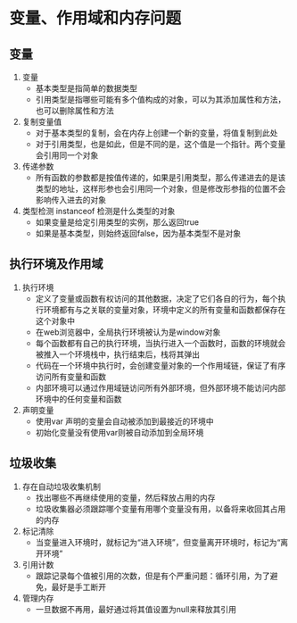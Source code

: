 # 变量、作用域和内存问题
## 变量
1. 变量
    - 基本类型是指简单的数据类型
    - 引用类型是指哪些可能有多个值构成的对象，可以为其添加属性和方法，也可以删除属性和方法
2. 复制变量值
    - 对于基本类型的复制，会在内存上创建一个新的变量，将值复制到此处
    - 对于引用类型，也是如此，但是不同的是，这个值是一个指针。两个变量会引用同一个对象
3. 传递参数
    - 所有函数的参数都是按值传递的，如果是引用类型，那么传递进去的是该类型的地址，这样形参也会引用同一个对象，但是修改形参指的位置不会影响传入进去的对象
4. 类型检测 instanceof 检测是什么类型的对象
    - 如果变量是给定引用类型的实例，那么返回true
    - 如果是基本类型，则始终返回false，因为基本类型不是对象
## 执行环境及作用域
1. 执行环境
    - 定义了变量或函数有权访问的其他数据，决定了它们各自的行为，每个执行环境都有与之关联的变量对象，环境中定义的所有变量和函数都保存在这个对象中
    - 在web浏览器中，全局执行环境被认为是window对象
    - 每个函数都有自己的执行环境，当执行进入一个函数时，函数的环境就会被推入一个环境栈中，执行结束后，栈将其弹出
    - 代码在一个环境中执行时，会创建变量对象的一个作用域链，保证了有序访问所有变量和函数
    - 内部环境可以通过作用域链访问所有外部环境，但外部环境不能访问内部环境中的任何变量和函数
2. 声明变量
    - 使用var 声明的变量会自动被添加到最接近的环境中
    - 初始化变量没有使用var则被自动添加到全局环境
## 垃圾收集
1. 存在自动垃圾收集机制
    - 找出哪些不再继续使用的变量，然后释放占用的内存
    - 垃圾收集器必须跟踪哪个变量有用哪个变量没有用，以备将来收回其占用的内存
2. 标记清除
    - 当变量进入环境时，就标记为“进入环境”，但变量离开环境时，标记为“离开环境”
3. 引用计数
    - 跟踪记录每个值被引用的次数，但是有个严重问题：循环引用，为了避免，最好是手工断开
4. 管理内存
    - 一旦数据不再用，最好通过将其值设置为null来释放其引用